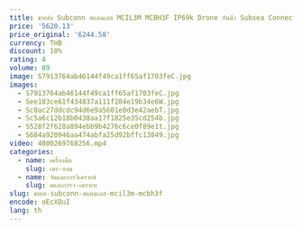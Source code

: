 ```yaml
---
title: ขายส่ง Subconn สแตนเลส MCIL3M MCBH3F IP69k Drone กันน้ํา Subsea Connector สําหรับ ROV ใต้น้ํากล้อง Application
price: '5620.13'
price_original: '6244.58'
currency: THB
discount: 10%
rating: 4
volume: 89
image: S7913764ab46144f49ca1ff65af1703feC.jpg
images:
  - S7913764ab46144f49ca1ff65af1703feC.jpg
  - See103ce61f434837a111f284e19b34e6W.jpg
  - Sc0ac27ddcdc94d6e9a5601e0d3e42aebT.jpg
  - Sc5a6c12b18b0438aa17f1825e35cd254b.jpg
  - S528f2f628a894ebb9b4276c6ce0f89e1t.jpg
  - S684a920946aa474abfa25d92bffc13849.jpg
video: 4000269768256.mp4
categories:
  - name: เครื่องมือ
    slug: เคร-องม
  - name: วัดและการวิเคราะห์
    slug: ดและการว-เคราะห
slug: ขายส-subconn-สแตนเลส-mcil3m-mcbh3f
encode: oEcXDuI
lang: th
---
```

  